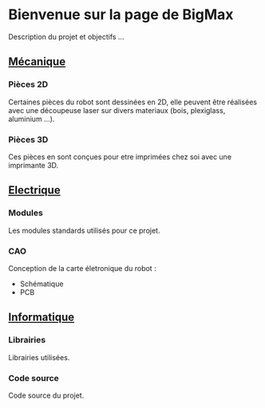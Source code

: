 # Bienvenue sur la page de BigMax

Description du projet et objectifs ...

## [Mécanique](https://github.com/maxime-hanicotte/BigMax/tree/master/mécanique)

### Pièces 2D

Certaines pièces du robot sont dessinées en 2D, elle peuvent être réalisées avec une découpeuse laser sur divers materiaux (bois, plexiglass, aluminium ...).

### Pièces 3D

Ces pièces en sont conçues pour etre imprimées chez soi avec une imprimante 3D.

## [Electrique](https://github.com/maxime-hanicotte/BigMax/tree/master/électrique)

### Modules

Les modules standards utilisés pour ce projet.

### CAO

Conception de la carte életronique du robot :

* Schématique
* PCB

## [Informatique](https://github.com/maxime-hanicotte/BigMax/tree/master/informatique)

### Librairies

Librairies utilisées.

### Code source

Code source du projet.